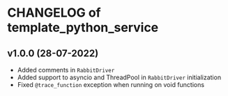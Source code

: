 # CHANGELOG of template_python_service

## v1.0.0 (28-07-2022)
* Added comments in `RabbitDriver`
* Added support to asyncio and ThreadPool in `RabbitDriver` initialization
* Fixed `@trace_function` exception when running on void functions